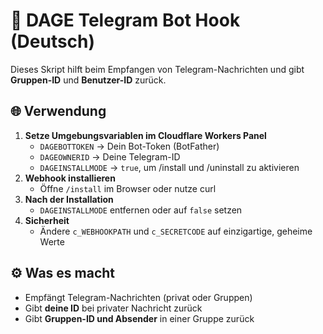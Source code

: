 # 📜 DAGE Telegram Bot Hook (Deutsch)

Dieses Skript hilft beim Empfangen von Telegram-Nachrichten und gibt **Gruppen-ID** und **Benutzer-ID** zurück.

## 🌐 Verwendung
1. **Setze Umgebungsvariablen im Cloudflare Workers Panel**  
   - `DAGEBOTTOKEN` → Dein Bot-Token (BotFather)  
   - `DAGEOWNERID` → Deine Telegram-ID  
   - `DAGEINSTALLMODE` → `true`, um /install und /uninstall zu aktivieren  
2. **Webhook installieren**  
   - Öffne `/install` im Browser oder nutze curl  
3. **Nach der Installation**  
   - `DAGEINSTALLMODE` entfernen oder auf `false` setzen  
4. **Sicherheit**  
   - Ändere `c_WEBHOOKPATH` und `c_SECRETCODE` auf einzigartige, geheime Werte  

## ⚙️ Was es macht
- Empfängt Telegram-Nachrichten (privat oder Gruppen)
- Gibt **deine ID** bei privater Nachricht zurück
- Gibt **Gruppen-ID und Absender** in einer Gruppe zurück
